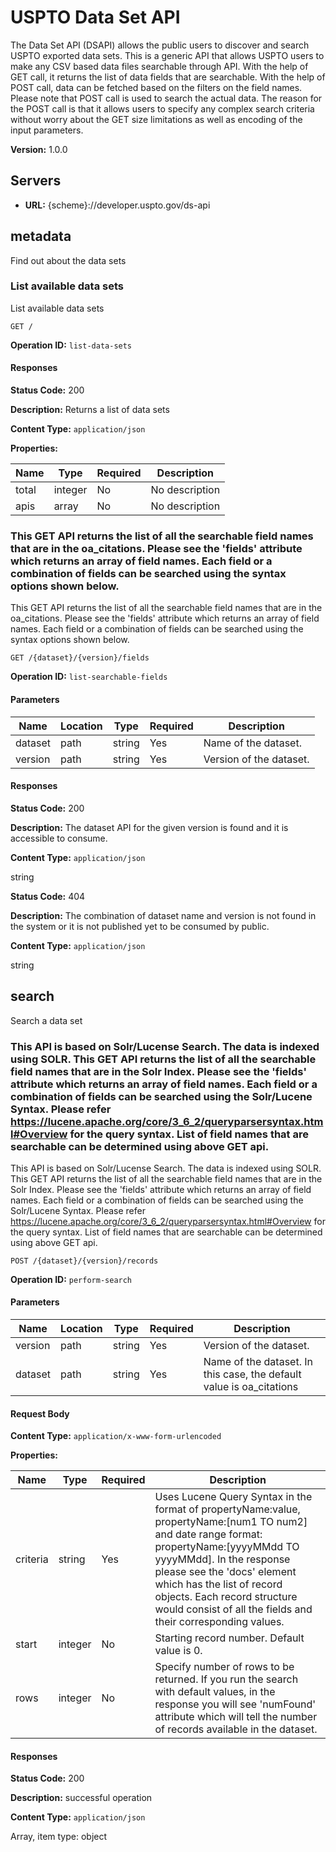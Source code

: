 # USPTO Data Set API

The Data Set API (DSAPI) allows the public users to discover and search USPTO exported data sets. This is a generic API that allows USPTO users to make any CSV based data files searchable through API. With the help of GET call, it returns the list of data fields that are searchable. With the help of POST call, data can be fetched based on the filters on the field names. Please note that POST call is used to search the actual data. The reason for the POST call is that it allows users to specify any complex search criteria without worry about the GET size limitations as well as encoding of the input parameters.

**Version:** 1.0.0

## Servers

- **URL:** {scheme}://developer.uspto.gov/ds-api

## metadata

Find out about the data sets

### List available data sets

List available data sets

```http
GET /
```

**Operation ID:** `list-data-sets`

#### Responses

**Status Code:** 200

**Description:** Returns a list of data sets

**Content Type:** `application/json`

**Properties:**

| Name | Type | Required | Description |
| ---- | ---- | -------- | ----------- |
| total | integer | No | No description |
| apis | array | No | No description |


### This GET API returns the list of all the searchable field names that are in the oa_citations. Please see the 'fields' attribute which returns an array of field names. Each field or a combination of fields can be searched using the syntax options shown below.

This GET API returns the list of all the searchable field names that are in the oa_citations. Please see the 'fields' attribute which returns an array of field names. Each field or a combination of fields can be searched using the syntax options shown below.

```http
GET /{dataset}/{version}/fields
```

**Operation ID:** `list-searchable-fields`

#### Parameters

| Name | Location | Type | Required | Description |
| ---- | -------- | ---- | -------- | ----------- |
| dataset | path | string | Yes | Name of the dataset. |
| version | path | string | Yes | Version of the dataset. |

#### Responses

**Status Code:** 200

**Description:** The dataset API for the given version is found and it is accessible to consume.

**Content Type:** `application/json`

string

**Status Code:** 404

**Description:** The combination of dataset name and version is not found in the system or it is not published yet to be consumed by public.

**Content Type:** `application/json`

string

## search

Search a data set

###  This API is based on Solr/Lucense Search. The data is indexed using SOLR. This GET API returns the list of all the searchable field names that are in the Solr Index. Please see the 'fields' attribute which returns an array of field names. Each field or a combination of fields can be searched using the Solr/Lucene Syntax. Please refer https://lucene.apache.org/core/3_6_2/queryparsersyntax.html#Overview for the query syntax. List of field names that are searchable can be determined using above GET api.

 This API is based on Solr/Lucense Search. The data is indexed using SOLR. This GET API returns the list of all the searchable field names that are in the Solr Index. Please see the 'fields' attribute which returns an array of field names. Each field or a combination of fields can be searched using the Solr/Lucene Syntax. Please refer https://lucene.apache.org/core/3_6_2/queryparsersyntax.html#Overview for the query syntax. List of field names that are searchable can be determined using above GET api.

```http
POST /{dataset}/{version}/records
```

**Operation ID:** `perform-search`

#### Parameters

| Name | Location | Type | Required | Description |
| ---- | -------- | ---- | -------- | ----------- |
| version | path | string | Yes | Version of the dataset. |
| dataset | path | string | Yes | Name of the dataset. In this case, the default value is oa_citations |

#### Request Body

**Content Type:** `application/x-www-form-urlencoded`

**Properties:**

| Name | Type | Required | Description |
| ---- | ---- | -------- | ----------- |
| criteria | string | Yes | Uses Lucene Query Syntax in the format of propertyName:value, propertyName:[num1 TO num2] and date range format: propertyName:[yyyyMMdd TO yyyyMMdd]. In the response please see the 'docs' element which has the list of record objects. Each record structure would consist of all the fields and their corresponding values. |
| start | integer | No | Starting record number. Default value is 0. |
| rows | integer | No | Specify number of rows to be returned. If you run the search with default values, in the response you will see 'numFound' attribute which will tell the number of records available in the dataset. |


#### Responses

**Status Code:** 200

**Description:** successful operation

**Content Type:** `application/json`

Array, item type: object
